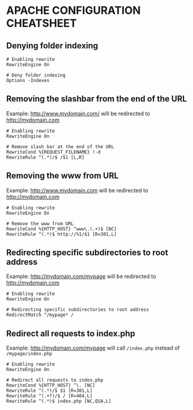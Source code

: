 # APACHE CONFIGURATION CHEATSHEET

## Denying folder indexing

```apacheconf
# Enabling rewrite
RewriteEngine On

# Deny folder indexing
Options -Indexes
```

## Removing the slashbar from the end of the URL
Example: http://www.mydomain.com/ will be redirected to http://mydomain.com

```apacheconf
# Enabling rewrite
RewriteEngine On

# Remove slash bar at the end of the URL
RewriteCond %{REQUEST_FILENAME} !-d
RewriteRule ^(.*)/$ /$1 [L,R]
```

## Removing the www from URL
Example: http://www.mydomain.com will be redirected to http://mydomain.com

```apacheconf
# Enabling rewrite
RewriteEngine On

# Remove the www from URL
RewriteCond %{HTTP_HOST} ^www\.(.+)$ [NC]
RewriteRule ^(.*)$ http://%1/$1 [R=301,L]
```

## Redirecting specific subdirectories to root address
Example: http://mydomain.com/mypage will be redirected to http://mydomain.com

```apacheconf
# Enabling rewrite
RewriteEngine On

# Redirecting specific subdirectories to root address
RedirectMatch ^/mypage* /
```

## Redirect all requests to index.php
Example: http://mydomain.com/mypage will call `/index.php` instead of `/mypage/index.php`

```apacheconf
# Enabling rewrite
RewriteEngine On

# Redirect all requests to index.php
RewriteCond %{HTTP_HOST} ^\. [NC]
RewriteRule ^(.*)/$ $1 [R=301,L]
RewriteRule ^(.+?)/$ / [R=404,L]
RewriteRule ^(.*)$ index.php [NC,QSA,L]
```
